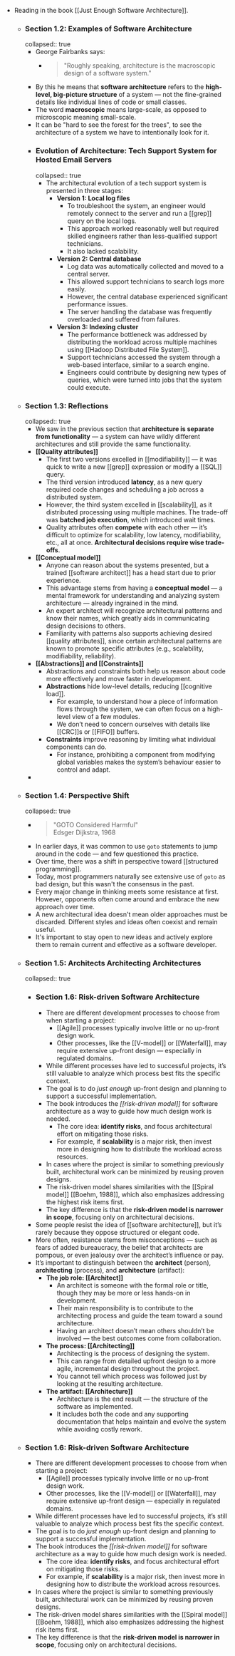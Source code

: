 - Reading in the book [[Just Enough Software Architecture]].
	- ### Section 1.2: Examples of Software Architecture
	  collapsed:: true
		- George Fairbanks says:
			- > "Roughly speaking, architecture is the macroscopic design of a software system."
		- By this he means that **software architecture** refers to the **high-level, big-picture structure** of a system — not the fine-grained details like individual lines of code or small classes.
		- The word **macroscopic** means large-scale, as opposed to microscopic meaning small-scale.
		- It can be "hard to see the forest for the trees", to see the architecture of a system we have to intentionally look for it.
		- ### Evolution of Architecture: Tech Support System for Hosted Email Servers
		  collapsed:: true
			- The architectural evolution of a tech support system is presented in three stages:
				- **Version 1: Local log files**
					- To troubleshoot the system, an engineer would remotely connect to the server and run a [[grep]] query on the local logs.
					- This approach worked reasonably well but required skilled engineers rather than less-qualified support technicians.
					- It also lacked scalability.
				- **Version 2: Central database**
					- Log data was automatically collected and moved to a central server.
					- This allowed support technicians to search logs more easily.
					- However, the central database experienced significant performance issues.
					- The server handling the database was frequently overloaded and suffered from failures.
				- **Version 3: Indexing cluster**
					- The performance bottleneck was addressed by distributing the workload across multiple machines using [[Hadoop Distributed File System]].
					- Support technicians accessed the system through a web-based interface, similar to a search engine.
					- Engineers could contribute by designing new types of queries, which were turned into jobs that the system could execute.
	- ### Section 1.3: Reflections
	  collapsed:: true
		- We saw in the previous section that **architecture is separate from functionality** — a system can have wildly different architectures and still provide the same functionality.
		- **[[Quality attributes]]**
			- The first two versions excelled in [[modifiability]] — it was quick to write a new [[grep]] expression or modify a [[SQL]] query.
			- The third version introduced **latency**, as a new query required code changes and scheduling a job across a distributed system.
			- However, the third system excelled in [[scalability]], as it distributed processing using multiple machines. The trade-off was **batched job execution**, which introduced wait times.
			- Quality attributes often **compete** with each other — it’s difficult to optimize for scalability, low latency, modifiability, etc., all at once. **Architectural decisions require wise trade-offs**.
		- **[[Conceptual model]]**
			- Anyone can reason about the systems presented, but a trained [[software architect]] has a head start due to prior experience.
			- This advantage stems from having a **conceptual model** — a mental framework for understanding and analyzing system architecture — already ingrained in the mind.
			- An expert architect will recognize architectural patterns and know their names, which greatly aids in communicating design decisions to others.
			- Familiarity with patterns also supports achieving desired [[quality attributes]], since certain architectural patterns are known to promote specific attributes (e.g., scalability, modifiability, reliability).
		- **[[Abstractions]] and [[Constraints]]**
			- Abstractions and constraints both help us reason about code more effectively and move faster in development.
			- **Abstractions** hide low-level details, reducing [[cognitive load]].
				- For example, to understand how a piece of information flows through the system, we can often focus on a high-level view of a few modules.
				- We don’t need to concern ourselves with details like [[CRC]]s or [[FIFO]] buffers.
			- **Constraints** improve reasoning by limiting what individual components can do.
				- For instance, prohibiting a component from modifying global variables makes the system’s behaviour easier to control and adapt.
		-
	- ### Section 1.4: Perspective Shift
	  collapsed:: true
		- > "GOTO Considered Harmful"  
		  > Edsger Dijkstra, 1968
		- In earlier days, it was common to use `goto` statements to jump around in the code — and few questioned this practice.
		- Over time, there was a shift in perspective toward [[structured programming]].
		- Today, most programmers naturally see extensive use of `goto` as bad design, but this wasn't the consensus in the past.
		- Every major change in thinking meets some resistance at first. However, opponents often come around and embrace the new approach over time.
		- A new architectural idea doesn't mean older approaches must be discarded. Different styles and ideas often coexist and remain useful.
		- It's important to stay open to new ideas and actively explore them to remain current and effective as a software developer.
	- ### Section 1.5: Architects Architecting Architectures
	  collapsed:: true
		- ### Section 1.6: Risk-driven Software Architecture
			- There are different development processes to choose from when starting a project:
				- [[Agile]] processes typically involve little or no up-front design work.
				- Other processes, like the [[V-model]] or [[Waterfall]], may require extensive up-front design — especially in regulated domains.
			- While different processes have led to successful projects, it’s still valuable to analyze which process best fits the specific context.
			- The goal is to do *just enough* up-front design and planning to support a successful implementation.
			- The book introduces the *[[risk-driven model]]* for software architecture as a way to guide how much design work is needed.
				- The core idea: **identify risks**, and focus architectural effort on mitigating those risks.
				- For example, if **scalability** is a major risk, then invest more in designing how to distribute the workload across resources.
			- In cases where the project is similar to something previously built, architectural work can be minimized by reusing proven designs.
			- The risk-driven model shares similarities with the [[Spiral model]] [[Boehm, 1988]], which also emphasizes addressing the highest risk items first.
			- The key difference is that the **risk-driven model is narrower in scope**, focusing only on architectural decisions.
		- Some people resist the idea of [[software architecture]], but it’s rarely because they oppose structured or elegant code.
		- More often, resistance stems from misconceptions — such as fears of added bureaucracy, the belief that architects are pompous, or even jealousy over the architect’s influence or pay.
		- It’s important to distinguish between the **architect** (person), **architecting** (process), and **architecture** (artifact):
			- **The job role: [[Architect]]**
				- An architect is someone with the formal role or title, though they may be more or less hands-on in development.
				- Their main responsibility is to contribute to the architecting process and guide the team toward a sound architecture.
				- Having an architect doesn’t mean others shouldn’t be involved — the best outcomes come from collaboration.
			- **The process: [[Architecting]]**
				- Architecting is the process of designing the system.
				- This can range from detailed upfront design to a more agile, incremental design throughout the project.
				- You cannot tell which process was followed just by looking at the resulting architecture.
			- **The artifact: [[Architecture]]**
				- Architecture is the end result — the structure of the software as implemented.
				- It includes both the code and any supporting documentation that helps maintain and evolve the system while avoiding costly rework.
	- ### Section 1.6: Risk-driven Software Architecture
		- There are different development processes to choose from when starting a project:
			- [[Agile]] processes typically involve little or no up-front design work.
			- Other processes, like the [[V-model]] or [[Waterfall]], may require extensive up-front design — especially in regulated domains.
		- While different processes have led to successful projects, it’s still valuable to analyze which process best fits the specific context.
		- The goal is to do *just enough* up-front design and planning to support a successful implementation.
		- The book introduces the *[[risk-driven model]]* for software architecture as a way to guide how much design work is needed.
			- The core idea: **identify risks**, and focus architectural effort on mitigating those risks.
			- For example, if **scalability** is a major risk, then invest more in designing how to distribute the workload across resources.
		- In cases where the project is similar to something previously built, architectural work can be minimized by reusing proven designs.
		- The risk-driven model shares similarities with the [[Spiral model]] [[Boehm, 1988]], which also emphasizes addressing the highest risk items first.
		- The key difference is that the **risk-driven model is narrower in scope**, focusing only on architectural decisions.